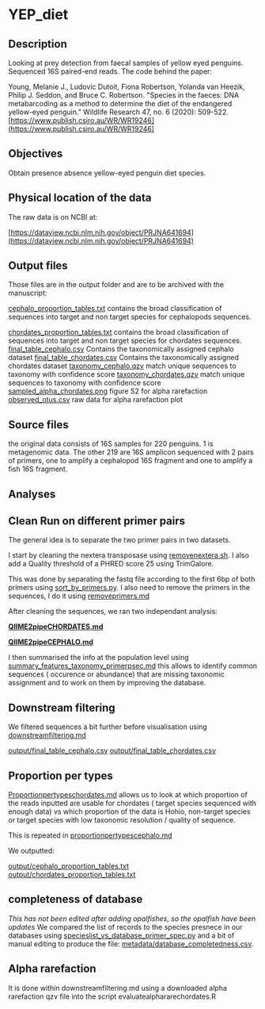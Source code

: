 # YEP_diet

## Description
Looking at prey detection from faecal samples of yellow eyed penguins. Sequenced 16S paired-end reads.
The code behind the paper:

Young, Melanie J., Ludovic Dutoit, Fiona Robertson, Yolanda van Heezik, Philip J. Seddon, and Bruce C. Robertson. "Species in the faeces: DNA metabarcoding as a method to determine the diet of the endangered yellow-eyed penguin." Wildlife Research 47, no. 6 (2020): 509-522.
[https://www.publish.csiro.au/WR/WR19246](https://www.publish.csiro.au/WR/WR19246)


## Objectives
Obtain presence absence yellow-eyed penguin diet species.

## Physical location of the data
The raw data is on NCBI at:

[https://dataview.ncbi.nlm.nih.gov/object/PRJNA641694](https://dataview.ncbi.nlm.nih.gov/object/PRJNA641694)


## Output files

Those files are in the output folder and are to be archived with the manuscript:


[cephalo_proportion_tables.txt](output/cephalo_proportion_tables.txt) contains the broad classification of sequences into target and non target species for cephalopods sequences.

[chordates_proportion_tables.txt](output/chordates_proportion_tables.txt) contains the broad classification of sequences into target and non target species for chordates sequences.
[final_table_cephalo.csv](output/final_table_cephalo.csv) Contains the taxonomically assigned cephalo dataset
[final_table_chordates.csv](output/final_table_chordates.csv) Contains the taxonomically assigned chordates dataset
[taxonomy_cephalo.qzv](output/taxonomy_cephalo.qzv) match unique sequences to taxonomy with confidence score
[taxonomy_chordates.qzv](output/taxonomy_chordates.qzv) match unique sequences to taxonomy with confidence score
[sampled_alpha_chordates.png](output/sampled_alpha_chordates.png) figure S2 for alpha rarefaction
[observed_otus.csv](output/observed_otus.csv) raw data for alpha rarefaction plot

## Source files
the original data consists of 16S samples for 220 penguins. 1 is metagenomic data. The other 219 are 16S amplicon sequenced with 2 pairs of primers, one to amplify a cephalopod 16S fragment and one to amplify a fish 16S fragment.

## Analyses



## Clean Run on different primer pairs

The general idea is to separate the two primer pairs in two datasets.

I start by cleaning the nextera transposase using [removenextera.sh](removenextera.sh). I also add a Quality threshold of a PHRED score 25 using TrimGalore.


This was done by separating the fastq file according to the first 6bp of both primers using [sort_by_primers.py](sort_by_primers.py). I also need to remove the primers in the sequences, I do it using [removeprimers.md](removeprimers.md)

After cleaning the sequences, we ran two independant analysis:

**[QIIME2pipeCHORDATES.md](QIIME2pipeCHORDATES.md)**

**[QIIME2pipeCEPHALO.md](QIIME2pipeCEPHALO.md)**

I then summarised the info at the population level using [summary_features_taxonomy_primerpsec.md](summary_features_taxonomy_primerpsec.md) this allows to identify common sequences ( occurence or abundance) that are missing taxonomic assignment and to work on them by improving the database.



## Downstream filtering

We filtered sequences a bit further before visualisation using [downstreamfiltering.md](downstreamfiltering.md)

[output/final_table_cephalo.csv](output/final_table_cephalo.csv)
[output/final_table_chordates.csv](output/final_table_chordates.csv)

## Proportion per types

[Proportionpertypeschordates.md](Proportionpertypeschordates.md) allows us to look at which proportion of the reads inputted are usable for chordates ( target species sequenced with enough data) vs which proportion of the data is Hohio, non-target species or target species with low taxonomic resolution / quality of sequence.

This is repeated in [proportionpertypescephalo.md](proportionpertypescephalo.md)

We outputted:

[output/cephalo_proportion_tables.txt](output/cephalo_proportion_tables.txt)
[output/chordates_proportion_tables.txt]([output/chordates_proportion_tables.txt])


## completeness of database
*This has not been edited after adding opalfishes, so the opalfish have been updates*
We compared the list of records to the species presnece in our databases using [specieslist_vs_database_primer_spec.py](specieslist_vs_database_primer_spec.py) and a bit of manual editing to produce the file: [metadata/database_completedness.csv](metadata/database_completedness.csv). 


## Alpha rarefaction

It is done within downstreamfiltering.md using a downloaded alpha rarefaction qzv file into the script evaluatealphararechordates.R


